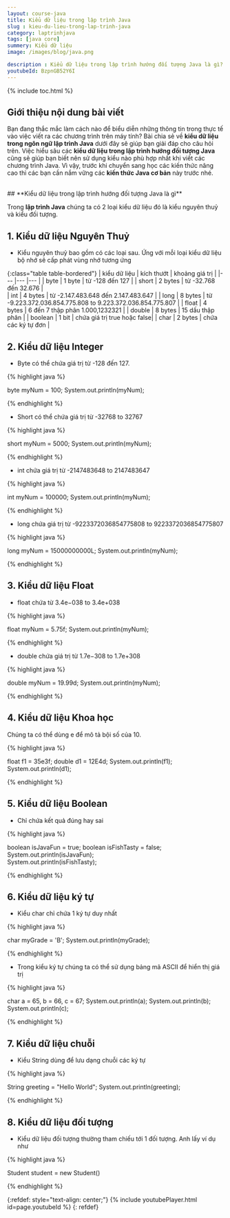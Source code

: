```yaml
---
layout: course-java
title: Kiểu dữ liệu trong lập trình Java
slug : kieu-du-lieu-trong-lap-trinh-java
category: laptrinhjava
tags: [java core]
summery: Kiểu dữ liệu  
image: /images/blog/java.png

description : Kiểu dữ liệu trong lập trình hướng đối tượng Java là gì? Có các loại kiểu dữ liệu nào trong ngôn ngữ lập trình Java? Cụ thể mỗi kiểu và cách áp dụng mỗi kiểu dữ liệu vào làm chương trình Java như thế nào? Bài viết sẽ giúp giải đáp tất cả các thắc mắc trên cho bạn. Nắm vững và phân biệt rõ ràng mỗi kiểu dữ liệu cũng giúp bạn biết nên lựa chọn kiểu dữ liệu nào phù hợp nhất khi viết các chương trình Java.
youtubeId: BzpnGB52Y6I
---
```


{% include toc.html %}

## **Giới thiệu nội dung bài viết**

Bạn đang thắc mắc làm cách nào để biểu diễn những thông tin trong thực tế vào việc viết ra các chương trình trên máy tính? Bài chia sẻ về <b>kiểu dữ liệu trong ngôn ngữ lập trình Java</b> dưới đây sẽ giúp bạn giải đáp cho câu hỏi trên. Việc hiểu sâu các <b>kiểu dữ liệu trong lập trình hướng đối tượng Java</b> cũng sẽ giúp bạn biết nên sử dụng kiểu nào phù hợp nhất khi viết các chương trình Java. Vì vậy, trước khi chuyển sang học các kiến thức nâng cao thì các bạn cần nắm vững các <b>kiến thức Java cơ bản</b> này trước nhé. 

<br>
## **Kiểu dữ liệu trong lập trình hướng đối tượng Java là gì**

Trong <b>lập trình Java</b> chúng ta có 2 loại kiểu dữ liệu đó là kiểu nguyên thuỷ và kiểu đối tượng.

## **1.  Kiểu dữ liệu Nguyên Thuỷ**

- Kiểu nguyên thuỷ bao gồm có các loại sau. Ứng với mỗi loại kiểu dữ liệu bộ nhớ sẽ cấp phát vùng nhớ tương ứng

{:class="table table-bordered"}
|  kiểu dữ liệu		  	 	|  kích thướt		            |   khoảng giá trị	|
|---	                 	|---	                        |---	     	    |
| byte			         	|	1 byte						| từ -128 đến 127	|
| short						|	2 bytes						| từ -32.768 đến 32.676	|	
| int 						|	4 bytes						| từ -2.147.483.648 đến 2.147.483.647	|
| long						|	8 bytes						| từ -9.223.372.036.854.775.808 to 9.223.372.036.854.775.807 |
| float						|	4 bytes						| 6 đến 7 thập phân 1.000,1232321 |
| double					|	8 bytes						| 15 dấu thập phân |
| boolean					|	1 bit						| chứa giá trị true hoặc false|
| char						|	2 bytes						| chứa các ký tự đơn |


## **2.  Kiểu dữ liệu Integer**

- Byte có thể chứa giá trị từ -128 đến 127. 

{% highlight java  %}

byte myNum = 100;
System.out.println(myNum);

{% endhighlight %}

- Short có thể chứa giá trị từ -32768 to 32767

{% highlight java  %}

short myNum = 5000;
System.out.println(myNum);

{% endhighlight %}

- int chứa giá trị từ  -2147483648 to 2147483647

{% highlight java  %}

int myNum = 100000;
System.out.println(myNum);

{% endhighlight %}

- long chứa giá trị từ -9223372036854775808 to 9223372036854775807

{% highlight java  %}

long myNum = 15000000000L;
System.out.println(myNum);

{% endhighlight %}

## **3.  Kiểu dữ liệu Float**

- float chứa từ 3.4e−038 to 3.4e+038

{% highlight java  %}

float myNum = 5.75f;
System.out.println(myNum);

{% endhighlight %}

- double chứa giá trị từ 1.7e−308 to 1.7e+308

{% highlight java  %}

double myNum = 19.99d;
System.out.println(myNum);

{% endhighlight %}


## **4.  Kiểu dữ liệu Khoa học**

Chúng ta có thể dùng e để mô tả  bội số của 10.

{% highlight java  %}

float f1 = 35e3f;
double d1 = 12E4d;
System.out.println(f1);
System.out.println(d1);

{% endhighlight %}

## **5.  Kiểu dữ liệu Boolean**

- Chỉ chứa kết quả đúng hay sai

{% highlight java  %}

boolean isJavaFun = true;
boolean isFishTasty = false;
System.out.println(isJavaFun);     
System.out.println(isFishTasty); 

{% endhighlight %}

## **6.  Kiểu dữ liệu ký tự**

- Kiểu char chỉ chứa 1 ký tự duy nhất

{% highlight java  %}

char myGrade = 'B';
System.out.println(myGrade);

{% endhighlight %}

- Trong kiểu ký tự chúng ta có thể sử dụng bảng mã ASCII để hiển thị giá trị


{% highlight java  %}

char a = 65, b = 66, c = 67;
System.out.println(a);
System.out.println(b);
System.out.println(c);

{% endhighlight %}

## **7.  Kiểu dữ liệu chuỗi**

- Kiểu String dùng để lưu dạng chuỗi các ký tự

{% highlight java  %}

String greeting = "Hello World";
System.out.println(greeting);

{% endhighlight %}

## **8.  Kiểu dữ liệu đối tượng**

- Kiểu dữ liệu đối tượng thường tham chiếu tới 1 đối tượng. Anh lấy ví dụ như 

{% highlight java  %}

Student student = new Student()

{% endhighlight %}

{:refdef: style="text-align: center;"}
{% include youtubePlayer.html id=page.youtubeId %}
{: refdef}

